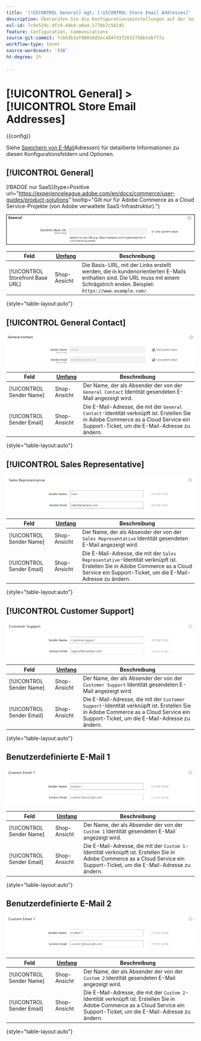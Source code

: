 ```yaml
---
title: '[!UICONTROL General] &gt; [!UICONTROL Store Email Addresses]'
description: Überprüfen Sie die Konfigurationseinstellungen auf der Seite [!UICONTROL General] &gt; [!UICONTROL Store Email Addresses] des Commerce Admin-Bereichs.
exl-id: 7c9e519c-dfc9-4de4-a0a4-1770b7c58145
feature: Configuration, Communications
source-git-commit: 7cbb5b3af0803dd2ec4d47d372632756b5ebfffa
workflow-type: tm+mt
source-wordcount: '338'
ht-degree: 1%

---
```


# [!UICONTROL General] > [!UICONTROL Store Email Addresses]

{{config}}

Siehe [Speichern von E-Mail](../../getting-started/store-details.md#store-email-addresses)Adressen) für detaillierte Informationen zu diesen Konfigurationsfeldern und Optionen.

## [!UICONTROL General]

[!BADGE nur SaaS]{type=Positive url="https://experienceleague.adobe.com/en/docs/commerce/user-guides/product-solutions" tooltip="Gilt nur für Adobe Commerce as a Cloud Service-Projekte (von Adobe verwaltete SaaS-Infrastruktur)."}

![E-Mail-Adressen speichern > Allgemeiner Kontakt](./assets/store-email-addresses-general-general.png)<!-- zoom -->

| Feld | [Umfang](../../getting-started/websites-stores-views.md#scope-settings) | Beschreibung |
|--- |--- |--- |
| [!UICONTROL Storefront Base URL] | Shop-Ansicht | Die Basis-URL, mit der Links erstellt werden, die in kundenorientierten E-Mails enthalten sind. Die URL muss mit einem Schrägstrich enden. Beispiel: `https://www.example.com/`. |

{style="table-layout:auto"}

## [!UICONTROL General Contact]

![E-Mail-Adressen speichern > Allgemeiner Kontakt](./assets/store-email-addresses-general-contact.png)<!-- zoom -->

| Feld | [Umfang](../../getting-started/websites-stores-views.md#scope-settings) | Beschreibung |
|--- |--- |--- |
| [!UICONTROL Sender Name] | Shop-Ansicht | Der Name, der als Absender der von der `General Contact` Identität gesendeten E-Mail angezeigt wird. |
| [!UICONTROL Sender Email] | Shop-Ansicht | Die E-Mail-Adresse, die mit der `General Contact`-Identität verknüpft ist. Erstellen Sie in Adobe Commerce as a Cloud Service ein Support-Ticket, um die E-Mail-Adresse zu ändern. |

{style="table-layout:auto"}

## [!UICONTROL Sales Representative]

![E-Mail-Adressen speichern > Vertriebsmitarbeiter](./assets/store-email-addresses-sales-rep.png)<!-- zoom -->

| Feld | [Umfang](../../getting-started/websites-stores-views.md#scope-settings) | Beschreibung |
|--- |--- |--- |
| [!UICONTROL Sender Name] | Shop-Ansicht | Der Name, der als Absender der von der `Sales Representative` Identität gesendeten E-Mail angezeigt wird. |
| [!UICONTROL Sender Email] | Shop-Ansicht | Die E-Mail-Adresse, die mit der `Sales Representative`-Identität verknüpft ist.  Erstellen Sie in Adobe Commerce as a Cloud Service ein Support-Ticket, um die E-Mail-Adresse zu ändern. |

{style="table-layout:auto"}

## [!UICONTROL Customer Support]

![Speichern von E-Mail-Adressen > Support](./assets/store-email-addresses-customer-support.png)<!-- zoom -->

| Feld | [Umfang](../../getting-started/websites-stores-views.md#scope-settings) | Beschreibung |
|--- |--- |--- |
| [!UICONTROL Sender Name] | Shop-Ansicht | Der Name, der als Absender der von der `Customer Support` Identität gesendeten E-Mail angezeigt wird. |
| [!UICONTROL Sender Email] | Shop-Ansicht | Die E-Mail-Adresse, die mit der `Customer Support`-Identität verknüpft ist.  Erstellen Sie in Adobe Commerce as a Cloud Service ein Support-Ticket, um die E-Mail-Adresse zu ändern. |

{style="table-layout:auto"}

## Benutzerdefinierte E-Mail 1

![Speichern von E-Mail-Adressen > Benutzerdefinierte E-Mail 1](./assets/store-email-addresses-custom-email1.png)<!-- zoom -->

| Feld | [Umfang](../../getting-started/websites-stores-views.md#scope-settings) | Beschreibung |
|--- |--- |--- |
| [!UICONTROL Sender Name] | Shop-Ansicht | Der Name, der als Absender der von der `Custom 1` Identität gesendeten E-Mail angezeigt wird. |
| [!UICONTROL Sender Email] | Shop-Ansicht | Die E-Mail-Adresse, die mit der `Custom 1`-Identität verknüpft ist.  Erstellen Sie in Adobe Commerce as a Cloud Service ein Support-Ticket, um die E-Mail-Adresse zu ändern. |

{style="table-layout:auto"}

## Benutzerdefinierte E-Mail 2

![Speichern von E-Mail-Adressen > Benutzerdefinierte E-Mail 2](./assets/store-email-addresses-custom-email1.png)<!-- zoom -->

| Feld | [Umfang](../../getting-started/websites-stores-views.md#scope-settings) | Beschreibung |
|--- |--- |--- |
| [!UICONTROL Sender Name] | Shop-Ansicht | Der Name, der als Absender der von der `Custom 2` Identität gesendeten E-Mail angezeigt wird. |
| [!UICONTROL Sender Email] | Shop-Ansicht | Die E-Mail-Adresse, die mit der `Custom 2`-Identität verknüpft ist.  Erstellen Sie in Adobe Commerce as a Cloud Service ein Support-Ticket, um die E-Mail-Adresse zu ändern. |

{style="table-layout:auto"}
